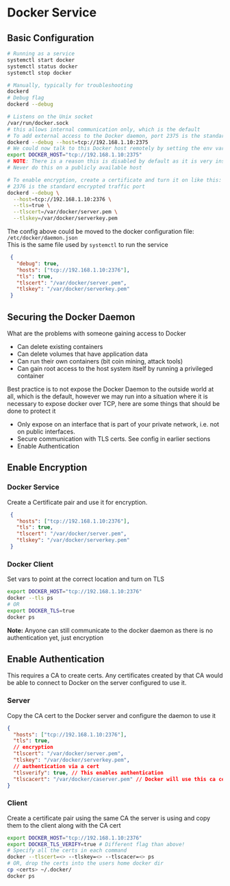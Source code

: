# Docker Service

## Basic Configuration

```sh
# Running as a service
systemctl start docker
systemctl status docker
systemctl stop docker

# Manually, typically for troubleshooting
dockerd
# Debug flag
dockerd --debug

# Listens on the Unix socket
/var/run/docker.sock
# this allows internal communication only, which is the default
# To add external access to the Docker daemon, port 2375 is the standard Docker port
dockerd --debug --host=tcp://192.168.1.10:2375
# We could now talk to this Docker host remotely by setting the env var
export DOCKER_HOST="tcp://192.168.1.10:2375"
# NOTE: There is a reason this is disabled by default as it is very insecure, no encryption or authentication
# Never do this on a publicly available host

# To enable encryption, create a certificate and turn it on like this:  
# 2376 is the standard encrypted traffic port
dockerd --debug \
  --host=tcp://192.168.1.10:2376 \
  --tls=true \
  --tlscert=/var/docker/server.pem \
  --tlskey=/var/docker/serverkey.pem
```

The config above could be moved to the docker configuration file: `/etc/docker/daemon.json`  
This is the same file used by `systemctl` to run the service
```json
 {
   "debug": true,
   "hosts": ["tcp://192.168.1.10:2376"],
   "tls": true,
   "tlscert": "/var/docker/server.pem",
   "tlskey": "/var/docker/serverkey.pem"
 }
```

## Securing the Docker Daemon

What are the problems with someone gaining access to Docker

- Can delete existing containers
- Can delete volumes that have application data
- Can run their own containers (bit coin mining, attack tools)
- Can gain root access to the host system itself by running a privileged container

Best practice is to not expose the Docker Daemon to the outside world at all, which is the default, however we may run into a situation where it is necessary to expose docker over TCP, here are some things that should be done to protect it

- Only expose on an interface that is part of your private network, i.e. not on public interfaces.
- Secure communication with TLS certs.  See config in earlier sections
- Enable Authentication

## Enable Encryption

### Docker Service

Create a Certificate pair and use it for encryption.

```json
 {
   "hosts": ["tcp://192.168.1.10:2376"],
   "tls": true,
   "tlscert": "/var/docker/server.pem",
   "tlskey": "/var/docker/serverkey.pem"
 }
```

### Docker Client

Set vars to point at the correct location and turn on TLS

```sh
export DOCKER_HOST="tcp://192.168.1.10:2376"
docker --tls ps
# OR
export DOCKER_TLS=true
docker ps
```

**Note:** Anyone can still communicate to the docker daemon as there is no authentication yet, just encryption

## Enable Authentication

This requires a CA to create certs.  Any certificates created by that CA would be able to connect to Docker on the server configured to use it.

### Server
Copy the CA cert to the Docker server and configure the daemon to use it

```json
{
  "hosts": ["tcp://192.168.1.10:2376"],
  "tls": true,
  // encryption
  "tlscert": "/var/docker/server.pem",
  "tlskey": "/var/docker/serverkey.pem",
  // authentication via a cert
  "tlsverify": true, // This enables authentication
  "tlscacert": "/var/docker/caserver.pem" // Docker will use this ca cert to verify those that connect
}
```

### Client

Create a certificate pair using the same CA the server is using and copy them to the client along with the CA cert

```sh
export DOCKER_HOST="tcp://192.168.1.10:2376"
export DOCKER_TLS_VERIFY=true # Different flag than above!
# Specify all the certs in each command
docker --tlscert=<> --tlskey=<> --tlscacer=<> ps
# OR, drop the certs into the users home docker dir
cp <certs> ~/.docker/
docker ps
```